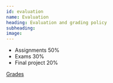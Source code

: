 ```yaml
---
id: evaluation
name: Evaluation
heading: Evaluation and grading policy
subheading: 
image: 
---
```


* Assignments 50%
* Exams 30%
* Final project 20%

[Grades](https://docs.google.com/a/unal.edu.co/spreadsheets/d/11T-cnlUNNT9bw69lHMDsTy6X_KSxQD4XixT4HHlnYTU/edit?usp=sharing)